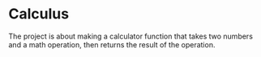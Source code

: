 # Calculus

The project is about making a calculator function that takes two numbers and a math operation, then returns the result of the operation.
